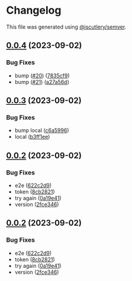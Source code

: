 # Changelog

This file was generated using [@jscutlery/semver](https://github.com/jscutlery/semver).

## [0.0.4](https://github.com/rovacc/rovacc-nodejs-packages/compare/training-events-types-0.0.3...training-events-types-0.0.4) (2023-09-02)

### Bug Fixes

- bump ([#20](https://github.com/rovacc/rovacc-nodejs-packages/issues/20)) ([7835cf9](https://github.com/rovacc/rovacc-nodejs-packages/commit/7835cf9eb4c47289872f0483e80233b7d50df67b))
- bump ([#21](https://github.com/rovacc/rovacc-nodejs-packages/issues/21)) ([a27a56d](https://github.com/rovacc/rovacc-nodejs-packages/commit/a27a56d132f34545071a74f465b72fe4467c83dc))

## [0.0.3](https://github.com/rovacc/rovacc-nodejs-packages/compare/training-events-types-0.0.2...training-events-types-0.0.3) (2023-09-02)

### Bug Fixes

- bump local ([c6a5996](https://github.com/rovacc/rovacc-nodejs-packages/commit/c6a5996afaf813a0d3e70534f1586df4bda6f6a0))
- local ([b3ff1ee](https://github.com/rovacc/rovacc-nodejs-packages/commit/b3ff1eeeeb240e1fa78c8b1b4d00d42b50ea8d41))

## [0.0.2](https://github.com/rovacc/rovacc-nodejs-packages/compare/training-events-types-0.0.1...training-events-types-0.0.2) (2023-09-02)

### Bug Fixes

- e2e ([622c2d9](https://github.com/rovacc/rovacc-nodejs-packages/commit/622c2d958d428a83319d5a4cd223963d00f9c9c8))
- token ([8cb2821](https://github.com/rovacc/rovacc-nodejs-packages/commit/8cb28216bc6be50c5afd7a272209788065df2a79))
- try again ([0a19e41](https://github.com/rovacc/rovacc-nodejs-packages/commit/0a19e41b820ad20a42db59c982933c4f756b8e6a))
- version ([2fce346](https://github.com/rovacc/rovacc-nodejs-packages/commit/2fce34628366e5e8f6c720d5f2105d8ccdd6e458))

## [0.0.2](https://github.com/rovacc/rovacc-nodejs-packages/compare/training-events-types-0.0.1...training-events-types-0.0.2) (2023-09-02)

### Bug Fixes

- e2e ([622c2d9](https://github.com/rovacc/rovacc-nodejs-packages/commit/622c2d958d428a83319d5a4cd223963d00f9c9c8))
- token ([8cb2821](https://github.com/rovacc/rovacc-nodejs-packages/commit/8cb28216bc6be50c5afd7a272209788065df2a79))
- try again ([0a19e41](https://github.com/rovacc/rovacc-nodejs-packages/commit/0a19e41b820ad20a42db59c982933c4f756b8e6a))
- version ([2fce346](https://github.com/rovacc/rovacc-nodejs-packages/commit/2fce34628366e5e8f6c720d5f2105d8ccdd6e458))
